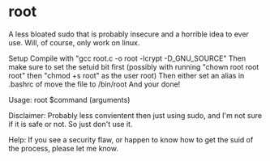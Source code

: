 # root
A less bloated sudo that is probably insecure and a horrible idea to ever use.
Will, of course, only work on linux.

Setup
    Compile with "gcc root.c -o root -lcrypt -D_GNU_SOURCE"
    Then make sure to set the setuid bit first (possibly with running "chown root root root" then "chmod +s root" as the user root)
    Then either set an alias in .bashrc of move the file to /bin/root
    And your done!

Usage:
  root $command (arguments)

Disclaimer: Probably less convientent then just using sudo, and I'm not sure if it is safe or not. So just don't use it.

Help: If you see a security flaw, or happen to know how to get the suid of the process, please let me know.
